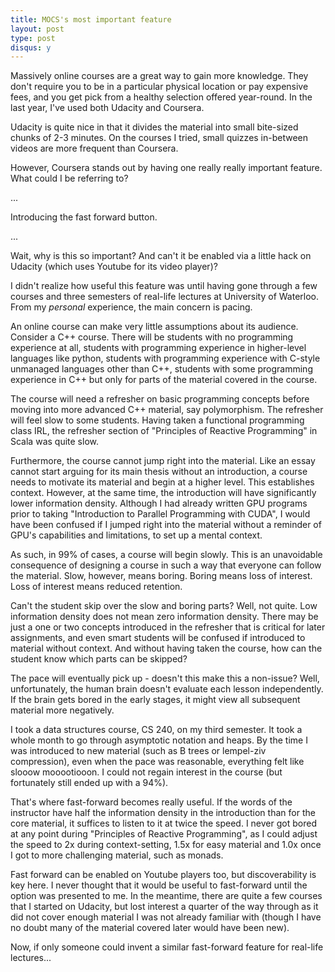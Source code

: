 ```yaml
---
title: MOCS's most important feature
layout: post
type: post
disqus: y
---
```

Massively online courses are a great way to gain more knowledge. They don't require you to be in a particular physical location or pay expensive fees, and you get pick from a healthy selection offered year-round. In the last year, I've used both Udacity and Coursera.

Udacity is quite nice in that it divides the material into small bite-sized chunks of 2-3 minutes. On the courses I tried, small quizzes in-between videos are more frequent than Coursera.

However, Coursera stands out by having one really really important feature. What could I be referring to?

...

Introducing the fast forward button.

...

Wait, why is this so important? And can't it be enabled via a little hack on Udacity (which uses Youtube for its video player)?

I didn't realize how useful this feature was until having gone through a few courses and three semesters of real-life lectures at University of Waterloo. From my *personal* experience, the main concern is pacing.

An online course can make very little assumptions about its audience. Consider a C++ course. There will be students with no programming experience at all, students with programming experience in higher-level languages like python, students with programming experience with C-style unmanaged languages other than C++, students with some programming experience in C++ but only for parts of the material covered in the course.

The course will need a refresher on basic programming concepts before moving into more advanced C++ material, say polymorphism. The refresher will feel slow to some students. Having taken a functional programming class IRL, the refresher section of "Principles of Reactive Programming" in Scala was quite slow.

Furthermore, the course cannot jump right into the material. Like an essay cannot start arguing for its main thesis without an introduction, a course needs to motivate its material and begin at a higher level. This establishes context. However, at the same time, the introduction will have significantly lower information density. Although I had already written GPU programs prior to taking "Introduction to Parallel Programming with CUDA", I would have been confused if I jumped right into the material without a reminder of GPU's capabilities and limitations, to set up a mental context.

As such, in 99% of cases, a course will begin slowly. This is an unavoidable consequence of designing a course in such a way that everyone can follow the material. Slow, however, means boring. Boring means loss of interest. Loss of interest means reduced retention.

Can't the student skip over the slow and boring parts? Well, not quite. Low information density does not mean zero information density. There may be just a one or two concepts introduced in the refresher that is critical for later assignments, and even smart students will be confused if introduced to material without context. And without having taken the course, how can the student know which parts can be skipped? 

The pace will eventually pick up - doesn't this make this a non-issue? Well, unfortunately, the human brain doesn't evaluate each lesson independently. If the brain gets bored in the early stages, it might view all subsequent material more negatively.

I took a data structures course, CS 240, on my third semester. It took a whole month to go through asymptotic notation and heaps. By the time I was introduced to new material (such as B trees or lempel-ziv compression), even when the pace was reasonable, everything felt like slooow mooootiooon. I could not regain interest in the course (but fortunately still ended up with a 94%).

That's where fast-forward becomes really useful. If the words of the instructor have half the information density in the introduction than for the core material, it suffices to listen to it at twice the speed. I never got bored at any point during "Principles of Reactive Programming", as I could adjust the speed to 2x during context-setting, 1.5x for easy material and 1.0x once I got to more challenging material, such as monads.

Fast forward can be enabled on Youtube players too, but discoverability is key here. I never thought that it would be useful to fast-forward until the option was presented to me. In the meantime, there are quite a few courses that I started on Udacity, but lost interest a quarter of the way through as it did not cover enough material I was not already familiar with (though I have no doubt many of the material covered later would have been new).

Now, if only someone could invent a similar fast-forward feature for real-life lectures...